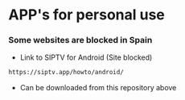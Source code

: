 # APP's for personal use
### Some websites are blocked in Spain

- Link to SIPTV for Android (Site blocked)
```bash
https://siptv.app/howto/android/
```
- Can be downloaded from this repository above


